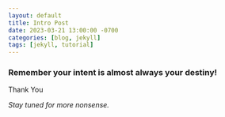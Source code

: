 ```yaml
---
layout: default
title: Intro Post
date: 2023-03-21 13:00:00 -0700
categories: [blog, jekyll]
tags: [jekyll, tutorial]
---
```




### Remember your intent is almost always your destiny!



Thank You
  
  
  
  
  
  
   

*Stay tuned for more nonsense.*